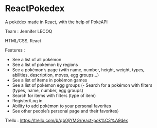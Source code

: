 # ReactPokedex
A pokédex made in React, with the help of PokéAPI

Team : Jennifer LECOQ

HTML/CSS, React

Features :

- See a list of all pokémon
- See a list of pokémon by regions
- See a pokémon’s page (with name, number, height, weight, types, abilities, description, moves, egg groups…)
- See a list of items in pokémon games
- See a list of pokémon egg groups
(- Search for a pokémon with filters (types, name, number, egg groups)
- Search for items with filters (type of item)
- Register/Log in
- Ability to add pokémon to your personal favorites
- See other people’s personal page and their favorites)

Trello :
https://trello.com/b/qb0ljYMG/react-pok%C3%A9dex
